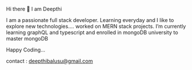 Hi there 👋 I am Deepthi

I am a passionate full stack developer.
Learning everyday and I like to explore new technologies....
worked on MERN stack projects.
I’m currently learning graphQL and typescript and enrolled in mongoDB university to master mongoDB

Happy Coding...




contact : deepthibalusu@gmail.com
<!--
**deepthibalusu17/deepthibalusu17** is a ✨ _special_ ✨ repository because its `README.md` (this file) appears on your GitHub profile.

Here are some ideas to get you started:

- 🔭 I’m currently working on ...
- 🌱 I’m currently learning ...
- 👯 I’m looking to collaborate on ...
- 🤔 I’m looking for help with ...
- 💬 Ask me about ...
- 📫 How to reach me: ...
- 😄 Pronouns: ...
- ⚡ Fun fact: ...
-->
